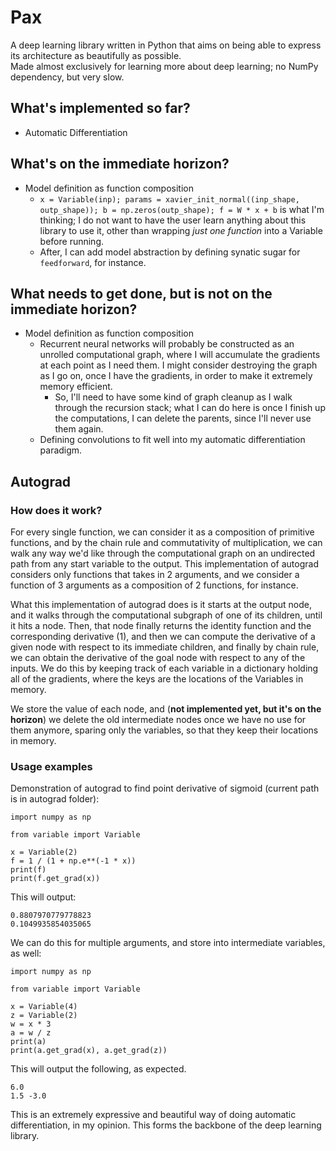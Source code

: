 # Pax
A deep learning library written in Python that aims on being able to express its architecture as beautifully as possible.  
Made almost exclusively for learning more about deep learning; no NumPy dependency, but very slow.

## What's implemented so far?

* Automatic Differentiation

## What's on the immediate horizon?

* Model definition as function composition
    * `x = Variable(inp); params = xavier_init_normal((inp_shape, outp_shape)); b = np.zeros(outp_shape); f = W * x + b` is what I'm thinking; I do not want to have the user learn anything about this library to use it, other than wrapping _just one function_ into a Variable before running.
    * After, I can add model abstraction by defining synatic sugar for `feedforward`, for instance. 

## What needs to get done, but is not on the immediate horizon?
* Model definition as function composition
    * Recurrent neural networks will probably be constructed as an unrolled computational graph, where I will accumulate the gradients at each point as I need them. I might consider destroying the graph as I go on, once I have the gradients, in order to make it extremely memory efficient.
        * So, I'll need to have some kind of graph cleanup as I walk through the recursion stack; what I can do here is once I finish up the computations, I can delete the parents, since I'll never use them again.
	* Defining convolutions to fit well into my automatic differentiation paradigm.

## Autograd
### How does it work?
For every single function, we can consider it as a composition of primitive functions, and by the chain rule and commutativity of multiplication, we can walk any way we'd like through the computational graph on an undirected path from any start variable to the output. This implementation of autograd considers only functions that takes in 2 arguments, and we consider a function of 3 arguments as a composition of 2 functions, for instance. 

What this implementation of autograd does is it starts at the output node, and it walks through the computational subgraph of one of its children, until it hits a node. Then, that node finally returns the identity function and the corresponding derivative (1), and then we can compute the derivative of a given node with respect to its immediate children, and finally by chain rule, we can obtain the derivative of the goal node with respect to any of the inputs. We do this by keeping track of each variable in a dictionary holding all of the gradients, where the keys are the locations of the Variables in memory. 

We store the value of each node, and (**not implemented yet, but it's on the horizon**) we delete the old intermediate nodes once we have no use for them anymore, sparing only the variables, so that they keep their locations in memory.
### Usage examples

Demonstration of autograd to find point derivative of sigmoid (current path is in autograd folder):
```
import numpy as np

from variable import Variable

x = Variable(2)
f = 1 / (1 + np.e**(-1 * x))
print(f)
print(f.get_grad(x))
```
This will output:
```
0.8807970779778823
0.1049935854035065
```

We can do this for multiple arguments, and store into intermediate variables, as well:
```
import numpy as np

from variable import Variable

x = Variable(4)
z = Variable(2)
w = x * 3
a = w / z
print(a)
print(a.get_grad(x), a.get_grad(z))
```
This will output the following, as expected.
```
6.0
1.5 -3.0
```

This is an extremely expressive and beautiful way of doing automatic differentiation, in my opinion. This forms the backbone of the deep learning library.

